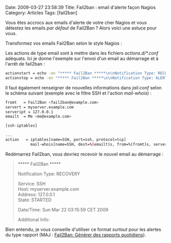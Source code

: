 Date: 2009-03-27 23:58:39
Title: Fail2ban : email d'alerte façon Nagios
Category: Articles
Tags: [fail2ban]

Vous êtes accrocs aux emails d'alerte de votre cher Nagios et vous détestez les emails _par défaut_ de Fail2Ban ? Alors voici une astuce pour vous.

Transformez vos emails Fail2Ban selon le style Nagios :

Les actions de type email sont à mettre dans les fichiers _actions.d/*.conf_ adéquats. Ici je donne l'exemple sur l'envoi d'un email au démarrage et à l'arrêt de fail2ban :

``` bash
actionstart = echo -en "***** Fail2Ban *****\n\nNotification Type: RECOVERY\n\nService: <name>\nHost: <server>\nAddress: <serverip>\nState: STARTED\n\nDate/Time: `date`\n\nAdditional Info:\n\n" | mail -a "From: <from>" -s "** RECOVERY alert - <server>/<name> jail is STARTED **" <dest>
actionstop = echo -en "***** Fail2Ban *****\n\nNotification Type: ALERT\n\nService: <name>\nHost: <server>\nAddress: <serverip>\nState: STOPPED\n\nDate/Time: `date`\n\nAdditional Info:\n\n" | mail -a "From: <from>" -s "** ALERT alert - <server>/<name> jail is STOPPED **" <dest>
```

Il faut également renseigner de nouvelles informations dans _jail.conf_ selon le schéma suivant (exemple avec le filtre SSH et l'action _mail-whois_) :

``` bash
fromt   = Fail2Ban <fail2ban@example.com>
servert = myserver.example.com
serveript = 127.0.0.1
emailt  = Me <me@example.com>

[ssh-iptables]

...
action   = iptables[name=SSH, port=ssh, protocol=tcp]
           mail-whois[name=SSH, dest=%(emailt)s, from=%(fromt)s, server=%(servert)s, serverip=%(serveript)s]
```

Redémarrez Fail2ban, vous devriez recevoir le nouvel email au démarrage :

> \*\*\*\*\* Fail2Ban \*\*\*\*\*
> 
> Notification Type: RECOVERY  
> 
> Service: SSH  
> Host: myserver.example.com  
> Address: 127.0.0.1  
> State: STARTED  
> 
> Date/Time: Sun Mar 22 03:15:59 CET 2009  
> 
> Additional Info:

Bien entendu, je vous conseille d'utiliser ce format _surtout_ pour les alertes du type rapport (MAJ : [Fail2Ban: Générer des rapports quotidiens](http://blog.kdecherf.com/2009/04/25/fail2ban-creer-un-rapport-quotidien/)).
